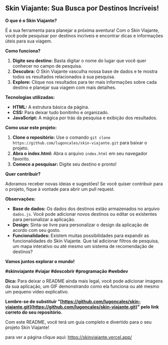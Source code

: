 ## Skin Viajante: Sua Busca por Destinos Incríveis! ️

**O que é o Skin Viajante?**

É a sua ferramenta para planejar a próxima aventura! Com o Skin Viajante, você pode pesquisar por destinos incríveis e encontrar dicas e informações úteis para sua viagem. 

**Como funciona?**

1. **Digite seu destino:** Basta digitar o nome do lugar que você quer conhecer no campo de pesquisa.
2. **Descubra:** O Skin Viajante vasculha nossa base de dados e te mostra todos os resultados relacionados à sua pesquisa.
3. **Explore:** Clique nos resultados para ter mais informações sobre cada destino e planejar sua viagem com mais detalhes.

**Tecnologias utilizadas:**

* **HTML:** A estrutura básica da página.
* **CSS:** Para deixar tudo bonitinho e organizado.
* **JavaScript:** A mágica por trás da pesquisa e exibição dos resultados.

**Como usar este projeto:**

1. **Clone o repositório:** Use o comando `git clone https://github.com/lugoncales/skin-viajante.git` para baixar o projeto.
2. **Abra o index.html:** Abra o arquivo `index.html` em seu navegador favorito.
3. **Comece a pesquisar:** Digite seu destino e pronto!

**Quer contribuir?**

Adoramos receber novas ideias e sugestões! Se você quiser contribuir para o projeto, fique à vontade para abrir um pull request. 

**Observações:**

* **Base de dados:** Os dados dos destinos estão armazenados no arquivo `dados.js`. Você pode adicionar novos destinos ou editar os existentes para personalizar a aplicação.
* **Design:** Sinta-se livre para personalizar o design da aplicação de acordo com seu gosto.
* **Funcionalidades:** Existem muitas possibilidades para expandir as funcionalidades do Skin Viajante. Que tal adicionar filtros de pesquisa, um mapa interativo ou até mesmo um sistema de recomendação de destinos?

**Vamos juntos explorar o mundo!** 

**#skinviajante #viajar #descobrir #programação #webdev**

**Dica:** Para deixar o README ainda mais legal, você pode adicionar imagens da sua aplicação, um GIF demonstrando como ela funciona ou até mesmo um pequeno vídeo explicativo.

**Lembre-se de substituir "[https://github.com/lugoncales/skin-viajante.git](https://github.com/lugoncales/skin-viajante.git)" pelo link correto do seu repositório.**

Com este README, você terá um guia completo e divertido para o seu projeto Skin Viajante!

para ver a página clique aqui: https://skinviajante.vercel.app/
